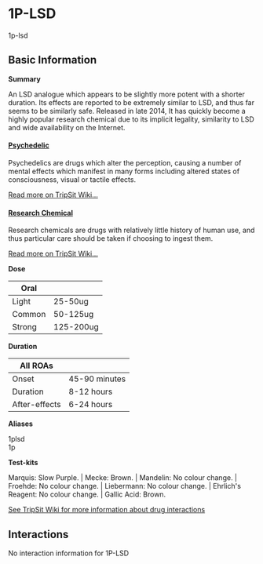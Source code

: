 # 1P-LSD

1p-lsd

## Basic Information

**Summary**

An LSD analogue which appears to be slightly more potent with a shorter duration. Its effects are reported to be extremely similar to LSD, and thus far seems to be similarly safe. Released in late 2014, It has quickly become a highly popular research chemical due to its implicit legality, similarity to LSD and wide availability on the Internet.

#### [Psychedelic](/category/psychedelic)

Psychedelics are drugs which alter the perception, causing a number of mental effects which manifest in many forms including altered states of consciousness, visual or tactile effects.

[Read more on TripSit Wiki...](#{category.wiki})

#### [Research Chemical](/category/research-chemical)

Research chemicals are drugs with relatively little history of human use, and thus particular care should be taken if choosing to ingest them.

[Read more on TripSit Wiki...](#{category.wiki})

**Dose**

| Oral   |           |
| ------ | --------- |
| Light  | 25-50ug   |
| Common | 50-125ug  |
| Strong | 125-200ug |

**Duration**

| All ROAs      |               |
| ------------- | ------------- |
| Onset         | 45-90 minutes |
| Duration      | 8-12 hours    |
| After-effects | 6-24 hours    |

**Aliases**

1plsd  
1p  

**Test-kits**

Marquis: Slow Purple. | Mecke: Brown. | Mandelin: No colour change. | Froehde: No colour change. | Liebermann: No colour change. | Ehrlich's Reagent: No colour change. | Gallic Acid: Brown.

[See TripSit Wiki for more information about drug interactions](http://combo.tripsit.me/)

## Interactions

No interaction information for 1P-LSD